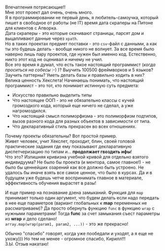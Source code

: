 Впечатления потрясающие!!  
Мне этот проект дал очень, очень много.  
Я в программировании не первый день, я любитель-самоучка, который пишет в свободное от работы (не IT) время дата скраперы на Питоне для клиентов с Апворка.  
Дата скраперы - это которые скачивают страницы, парсят дом и выцапливают данные через `xpath`.  
Но в таких проектах предмет поставки - это `csv`-файл с данными, а как ты это будешь делать - вообще никого не волнует. За все время было наверно лишь пару проектов, где нужен был именно код. Естественно, никто этот код не оценивал и ничему не учил.  
Все это время я думал, что есть такое настоящий программист (_когда проситься на собесы_ :-) )? Выучить 100500 фреймворков и 5 языков? Заучить паттерны? Уметь делать базы и правильно ходить в них?  
Велика ценность Хекслета! Начинаешь понимать, что настоящий программист - это тот, кто понимает истинную суть предмета:
- Искусство правильно выделить типы
- Что настоящее ООП - это не обязательно классы с кучей громоздкого кода, который еще ничего не сделал, а уже нагромоздился.
- Что настоящий смысл полиморфизма - это полиморфизм подтипов, вызов разного кода для разных объектов в зависимости от типа.
- Что декларативный стиль прекрасен во всех отношениях.

Почему проекты обязательны? Вот простой пример.  
Живет человек, учит Хекслет, проходит, блин, своей головой практические задания где ему показывают декларативную диспетчеризацию по типам и... **продолжает гвоздить ифы**!  
Что это? Излишняя кривизна учебной кривой для отдельно взятого индивидуума? Не было бы проекта (и ментора, самое главное!) - не было бы ценнейших озарений как все должно быть устроено. Не удалось бы иначе взять все самое ценное, что было в курсах. Да и в будущем уже будешь четче воспринимать главное в материале, эффективность обучения вырастет в разы!

И еще пример на познавание дзена замыканий. Функция для `map` принимает только один аргумент, что будем делать если надо передать в нее еще параметров (вариант глобальных к **map** переменных не рассматриваем)? Да просто обернуть функцию `func` в функцию `wrap` с нужными параметрами! Тогда **func** за счет замыкания съест параметры из **wrap** и дело сделано!  
`array.map(wrap(param1, param2, ...))` - это же прекрасно!

Обычно "спасибо" говорят, когда уже пообедали и уходят, а я еще не ухожу))) Но тем не менее - огромное спасибо, Кирилл!!!  
З.Ы. Отзыв накатаю!


